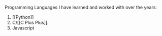 Programming Languages I have learned and worked with over the years:
1. [[Python]]
2. C/[[C Plus Plus]].
3. Javascript